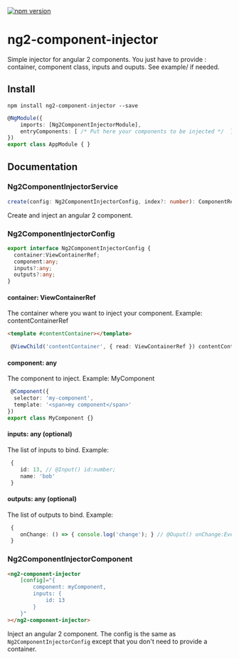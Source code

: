 [![npm version](https://badge.fury.io/js/ng2-component-injector.svg)](https://www.npmjs.com/package/ng2-component-injector)

# ng2-component-injector

Simple injector for angular 2 components. You just have to provide : container, component class, inputs and ouputs.
See example/ if needed.

## Install
```
npm install ng2-component-injector --save
```
```ts
@NgModule({
    imports: [Ng2ComponentInjectorModule],
    entryComponents: [ /* Put here your components to be injected */  ],
})
export class AppModule { }
```

## Documentation
### Ng2ComponentInjectorService
```ts
create(config: Ng2ComponentInjectorConfig, index?: number): ComponentRef<any>
```
Create and inject an angular 2 component.

### Ng2ComponentInjectorConfig
```ts
export interface Ng2ComponentInjectorConfig {
  container:ViewContainerRef;
  component:any;
  inputs?:any;
  outputs?:any;
}
```

#### container: ViewContainerRef
The container where you want to inject your component.
Example: contentContainerRef
```html
<template #contentContainer></template>
```

```ts
 @ViewChild('contentContainer', { read: ViewContainerRef }) contentContainerRef: ViewContainerRef;
```

#### component: any
The component to inject.
Example: MyComponent
```ts
 @Component({
  selector: 'my-component',
  template: '<span>my component</span>'
})
export class MyComponent {}
```

#### inputs: any (optional)
The list of inputs to bind. Example:
```ts
 {
    id: 13, // @Input() id:number;
    name: 'bob'
 }
```
#### outputs: any (optional)
The list of outputs to bind. Example:
```ts
 {
    onChange: () => { console.log('change'); } // @Ouput() onChange:EventEmiter = new EventEmitter();
 }
```

### Ng2ComponentInjectorComponent
```html
<ng2-component-injector
    [config]="{
        component: myComponent,
        inputs: {
            id: 13
        }
    }"
></ng2-component-injector>
```
Inject an angular 2 component. The config is the same as `Ng2ComponentInjectorConfig` except that you don't need to provide a container.

